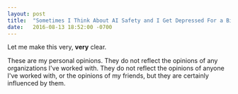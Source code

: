 ```yaml
---
layout: post
title:  "Sometimes I Think About AI Safety and I Get Depressed For a Bit"
date:   2016-08-13 18:52:00 -0700
---
```


Let me make this very, **very** clear.

These are my personal opinions. They do not reflect the opinions of any
organizations I've worked with. They do not reflect the opinions of anyone
I've worked with, or the opinions of my friends, but they are certainly
influenced by them.




